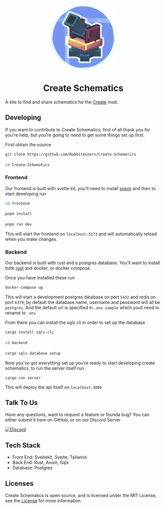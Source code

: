 <p align="center">
<img style="width: 15em;" src="display/schematic_cannon.png" alt="fern"/>
<h1 align="center"> Create Schematics </h1>
</p>

A site to find and share schematics for the [Create](https://github.com/Creators-of-Create/Create) mod.

## Developing

If you want to contribute to Create Schematics, first of all thank you for you're help, but you're going to need to get some things set up first.

First obtain the source 

```bash
git clone https://github.com/Rabbitminers/Create-Schematics

cd Create-Schematics
```

### Frontend

Our frontend is built with svelte kit, you'll need to install [pnpm](https://pnpm.io/installation) and then to start developing run

```bash
cd frontend

pnpm install

pnpm run dev
```

This will start the frontend on `localhost:5173` and will automatically reload when you make changes.

### Backend

Our backend is built with rust and a postgres database. You'll want to install both [rust](https://www.rust-lang.org/tools/install) and docker, or docker compose.

Once you have installed these run

```bash
docker-compose up
```

This will start a development postgres database on port `5432` and redis on port `6379`, by default the database name, username and password will all be `postgres`. And the default url is specified in `.env.sample` which youll need to rename to `.env` 

From there you can install the sqlx cli in order to set up the database

```bash
cargo install sqlx-cli

cd backend

cargo sqlx database setup
```

Now you've got everything set up you're ready to start developing create schematics, to run the server itself run

```
cargo run server
```

This will deploy the api itself on `localhost:3000`

## Talk To Us

Have any questions, want to request a feature or founda bug? You can either submit it here on GitHub, or on our Discord Server


[![Discord][1]][2]

[1]: https://discordapp.com/api/guilds/1069326955742244884/widget.png?style=banner2
[2]: https://discord.gg/GJsQadv9Mc


## Tech Stack

- Front End: Sveltekit, Svelte, Tailwind
- Back End: Rust, Axum, Sqlx
- Database: Postgres

## Licenses

Create Schematics is open source, and is licensed under the MIT License, see the [License](./LICENSE) for more information.
